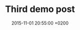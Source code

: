 ---
layout: post
title:  "Third demo post"
date:   2015-11-01 20:55:00 +0200
categories: node javascript
description : brief post description 3
content: Third post content
---